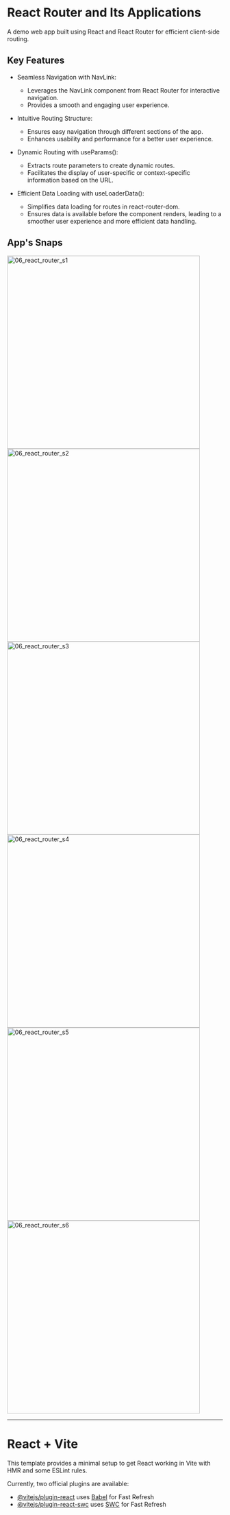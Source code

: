 # React Router and Its Applications

A demo web app built using React and React Router for efficient client-side routing.

## Key Features

- Seamless Navigation with NavLink:
  - Leverages the NavLink component from React Router for interactive navigation.
  - Provides a smooth and engaging user experience.

- Intuitive Routing Structure:
  - Ensures easy navigation through different sections of the app.
  - Enhances usability and performance for a better user experience.

- Dynamic Routing with useParams():
  - Extracts route parameters to create dynamic routes.
  - Facilitates the display of user-specific or context-specific information based on the URL.

- Efficient Data Loading with useLoaderData():
  - Simplifies data loading for routes in react-router-dom.
  - Ensures data is available before the component renders, leading to a smoother user experience and more efficient data handling.

## App's Snaps
<img src="https://github.com/RK-41/learning-react/assets/73783957/574dc223-9f89-493b-ad22-9e71383d1293" alt="06_react_router_s1" width="450px">
<img src="https://github.com/RK-41/learning-react/assets/73783957/f2502bdf-0e28-4e1d-affd-3591b63a768a" alt="06_react_router_s2" width="450px">
<img src="https://github.com/RK-41/learning-react/assets/73783957/cf108ea8-9e9d-4a71-a62b-4f0cbdcea895" alt="06_react_router_s3" width="450px">
<img src="https://github.com/RK-41/learning-react/assets/73783957/31218d26-90d3-4dcd-8d0b-e81920e1743d" alt="06_react_router_s4" width="450px">
<img src="https://github.com/RK-41/learning-react/assets/73783957/2b32cc3e-b762-4a96-bdc5-7e1eca06ce96" alt="06_react_router_s5" width="450px">
<img src="https://github.com/RK-41/learning-react/assets/73783957/3f992e81-e40c-4286-ae2d-6aadb0ad16ae" alt="06_react_router_s6" width="450px">
<!-- ![06_react_router_s1](https://github.com/RK-41/learning-react/assets/73783957/574dc223-9f89-493b-ad22-9e71383d1293)
![06_react_router_s2](https://github.com/RK-41/learning-react/assets/73783957/f2502bdf-0e28-4e1d-affd-3591b63a768a)
![06_react_router_s3](https://github.com/RK-41/learning-react/assets/73783957/cf108ea8-9e9d-4a71-a62b-4f0cbdcea895)
![06_react_router_s4](https://github.com/RK-41/learning-react/assets/73783957/31218d26-90d3-4dcd-8d0b-e81920e1743d)
![06_react_router_s5](https://github.com/RK-41/learning-react/assets/73783957/2b32cc3e-b762-4a96-bdc5-7e1eca06ce96)
![06_react_router_s6](https://github.com/RK-41/learning-react/assets/73783957/3f992e81-e40c-4286-ae2d-6aadb0ad16ae) -->

---

# React + Vite

This template provides a minimal setup to get React working in Vite with HMR and some ESLint rules.

Currently, two official plugins are available:

- [@vitejs/plugin-react](https://github.com/vitejs/vite-plugin-react/blob/main/packages/plugin-react/README.md) uses [Babel](https://babeljs.io/) for Fast Refresh
- [@vitejs/plugin-react-swc](https://github.com/vitejs/vite-plugin-react-swc) uses [SWC](https://swc.rs/) for Fast Refresh
